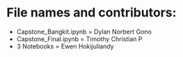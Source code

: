 # File names and contributors:
- Capstone_Bangkit.ipynb = Dylan Norbert Gono
- Capstone_Final.ipynb = Timothy Christian P
- 3 Notebooks = Ewen Hokijuliandy

